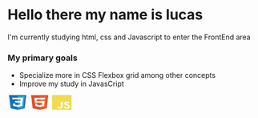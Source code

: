 # Hello there my name is lucas
I'm currently studying html, css and  Javascript to enter the FrontEnd area

### My primary goals

- Specialize more in CSS Flexbox grid among other concepts
- Improve my study in JavasCript



<div>
<img  align= "center" style="display: inline-block" height="30" width="40" src="https://raw.githubusercontent.com/devicons/devicon/master/icons/css3/css3-original.svg">
<img  align= "center" style="display: inline-block" height="30" width="40" src="https://raw.githubusercontent.com/devicons/devicon/master/icons/html5/html5-original.svg">
<img  align= "center" style="display: inline-block" height="30" width="40" src="https://raw.githubusercontent.com/devicons/devicon/master/icons/javascript/javascript-plain.svg">
          
</div>
